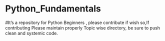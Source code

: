 # Python_Fundamentals
#It’s a repository for Python Beginners , please contribute if wish so,If contributing Please maintain properly Topic wise directory, be sure to push clean and systemic code.

